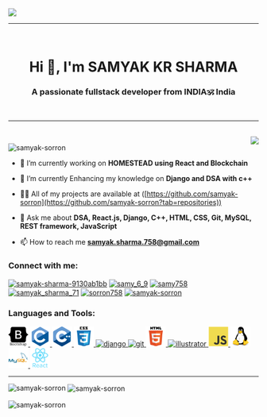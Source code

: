 <img align="center" src="https://camo.githubusercontent.com/1f034ebfc52e5fdcc097e7b3c6c9100e1fd606f5a99af8ea35f1d3a936bbfdfa/687474703a2f2f7777772e7072616d756b686469676974616c2e636f6d2f77702d636f6e74656e742f75706c6f6164732f323031382f30372f4e65772d504e432d416e696d617465642d42616e6e6572732e676966"/>
<br/><hr/><br/>
<h1 align="center">Hi 👋, I'm SAMYAK KR SHARMA</h1>
<h3 align="center">A passionate fullstack developer from INDIA🕉️ India</h3><br/><hr/><br/>
<img align="right" src="https://media2.giphy.com/media/v1.Y2lkPTc5MGI3NjExOTZvdGJpczd3eDYyaWtrZXBmYjEyeDBreGMzbDF2dnZlYXpydGtmayZlcD12MV9pbnRlcm5hbF9naWZfYnlfaWQmY3Q9Zw/2IudUHdI075HL02Pkk/giphy.gif"/>

<p align="left"> <img src="https://komarev.com/ghpvc/?username=samyak-sorron&label=Profile%20views&color=0e75b6&style=flat" alt="samyak-sorron" /> </p>

- 🔭 I’m currently working on **HOMESTEAD using React and Blockchain**

- 🌱 I’m currently Enhancing my knowledge on **Django and DSA with c++**

- 👨‍💻 All of my projects are available at ([https://github.com/samyak-sorron](https://github.com/samyak-sorron?tab=repositories))

- 💬 Ask me about **DSA, React.js, Django, C++, HTML, CSS, Git, MySQL, REST framework, JavaScript**

- 📫 How to reach me **samyak.sharma.758@gmail.com**

<h3 align="left">Connect with me:</h3>
<p align="left">
<a href="https://linkedin.com/in/samyak-sharma-9130ab1bb" target="blank"><img align="center" src="https://raw.githubusercontent.com/rahuldkjain/github-profile-readme-generator/master/src/images/icons/Social/linked-in-alt.svg" alt="samyak-sharma-9130ab1bb" height="30" width="40" /></a>
<a href="https://instagram.com/samy_6_9" target="blank"><img align="center" src="https://raw.githubusercontent.com/rahuldkjain/github-profile-readme-generator/master/src/images/icons/Social/instagram.svg" alt="samy_6_9" height="30" width="40" /></a>
<a href="https://www.codechef.com/users/samy758" target="blank"><img align="center" src="https://cdn.jsdelivr.net/npm/simple-icons@3.1.0/icons/codechef.svg" alt="samy758" height="30" width="40" /></a>
<a href="https://www.hackerrank.com/samyak_sharma_71" target="blank"><img align="center" src="https://raw.githubusercontent.com/rahuldkjain/github-profile-readme-generator/master/src/images/icons/Social/hackerrank.svg" alt="samyak_sharma_71" height="30" width="40" /></a>
<a href="https://codeforces.com/profile/sorron758" target="blank"><img align="center" src="https://raw.githubusercontent.com/rahuldkjain/github-profile-readme-generator/master/src/images/icons/Social/codeforces.svg" alt="sorron758" height="30" width="40" /></a>
<a href="https://www.leetcode.com/samyak-sorron" target="blank"><img align="center" src="https://raw.githubusercontent.com/rahuldkjain/github-profile-readme-generator/master/src/images/icons/Social/leet-code.svg" alt="samyak-sorron" height="30" width="40" /></a>
</p>

<h3 align="left">Languages and Tools:</h3>
<p align="left"> <a href="https://getbootstrap.com" target="_blank" rel="noreferrer"> <img src="https://raw.githubusercontent.com/devicons/devicon/master/icons/bootstrap/bootstrap-plain-wordmark.svg" alt="bootstrap" width="40" height="40"/> </a> <a href="https://www.cprogramming.com/" target="_blank" rel="noreferrer"> <img src="https://raw.githubusercontent.com/devicons/devicon/master/icons/c/c-original.svg" alt="c" width="40" height="40"/> </a> <a href="https://www.w3schools.com/cpp/" target="_blank" rel="noreferrer"> <img src="https://raw.githubusercontent.com/devicons/devicon/master/icons/cplusplus/cplusplus-original.svg" alt="cplusplus" width="40" height="40"/> </a> <a href="https://www.w3schools.com/css/" target="_blank" rel="noreferrer"> <img src="https://raw.githubusercontent.com/devicons/devicon/master/icons/css3/css3-original-wordmark.svg" alt="css3" width="40" height="40"/> </a> <a href="https://www.djangoproject.com/" target="_blank" rel="noreferrer"> <img src="https://cdn.worldvectorlogo.com/logos/django.svg" alt="django" width="40" height="40"/> </a> <a href="https://git-scm.com/" target="_blank" rel="noreferrer"> <img src="https://www.vectorlogo.zone/logos/git-scm/git-scm-icon.svg" alt="git" width="40" height="40"/> </a> <a href="https://www.w3.org/html/" target="_blank" rel="noreferrer"> <img src="https://raw.githubusercontent.com/devicons/devicon/master/icons/html5/html5-original-wordmark.svg" alt="html5" width="40" height="40"/> </a> <a href="https://www.adobe.com/in/products/illustrator.html" target="_blank" rel="noreferrer"> <img src="https://www.vectorlogo.zone/logos/adobe_illustrator/adobe_illustrator-icon.svg" alt="illustrator" width="40" height="40"/> </a> <a href="https://developer.mozilla.org/en-US/docs/Web/JavaScript" target="_blank" rel="noreferrer"> <img src="https://raw.githubusercontent.com/devicons/devicon/master/icons/javascript/javascript-original.svg" alt="javascript" width="40" height="40"/> </a> <a href="https://www.linux.org/" target="_blank" rel="noreferrer"> <img src="https://raw.githubusercontent.com/devicons/devicon/master/icons/linux/linux-original.svg" alt="linux" width="40" height="40"/> </a> <a href="https://www.mysql.com/" target="_blank" rel="noreferrer"> <img src="https://raw.githubusercontent.com/devicons/devicon/master/icons/mysql/mysql-original-wordmark.svg" alt="mysql" width="40" height="40"/> </a> <a href="https://reactjs.org/" target="_blank" rel="noreferrer"> <img src="https://raw.githubusercontent.com/devicons/devicon/master/icons/react/react-original-wordmark.svg" alt="react" width="40" height="40"/> </a> </p><hr/>


<p><img align="left" src="https://github-readme-stats.vercel.app/api/top-langs?username=samyak-sorron&show_icons=true&locale=en&layout=compact" alt="samyak-sorron" /></p>

<p>&nbsp;<img align="center" src="https://github-readme-stats.vercel.app/api?username=samyak-sorron&show_icons=true&locale=en" alt="samyak-sorron" /></p>

<p><img align="center" src="https://github-readme-streak-stats.herokuapp.com/?user=samyak-sorron&" alt="samyak-sorron" /></p>
